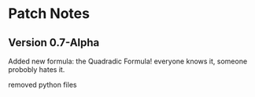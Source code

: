 # Patch Notes

## Version 0.7-Alpha

Added new formula: the Quadradic Formula! everyone knows it, someone probobly hates it.

removed python files
